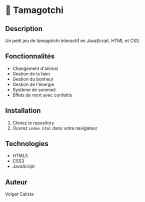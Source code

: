 # 🐾 Tamagotchi 

## Description
Un petit jeu de tamagotchi interactif en JavaScript, HTML et CSS.

## Fonctionnalités
- Changement d'animal
- Gestion de la faim
- Gestion du bonheur
- Gestion de l'énergie
- Système de sommeil
- Effets de mort avec confettis

## Installation
1. Clonez le repository
2. Ouvrez `index.html` dans votre navigateur

## Technologies
- HTML5
- CSS3
- JavaScript

## Auteur
Volget Calista
